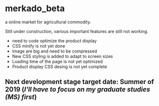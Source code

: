 # merkado_beta

a online market for agricultural commodity.  

Still under construction, various important features are still not working. 
 - need to code optimize the product display
 - CSS minify is not yet done
 - Image are big and need to be compressed
 - New CSS styling is added to adapt to screen sizes
 - Loading time of the page is not yet optimized
 - Product display CSS desing is not yet complete
 
## Next development stage target date: Summer of 2019 (*I'll have to focus on my graduate studies (MS) first*)
